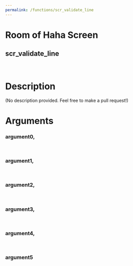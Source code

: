 ```yaml
---
permalink: /functions/scr_validate_line
---
```

# Room of Haha Screen  
## scr_validate_line  
&nbsp;  
# Description  
(No description provided. Feel free to make a pull request!) 
&nbsp;  
# Arguments
### argument0, 

&nbsp;  
### argument1, 

&nbsp;  
### argument2, 

&nbsp;  
### argument3, 

&nbsp;  
### argument4, 

&nbsp;  
### argument5

&nbsp;  


